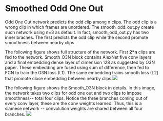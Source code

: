 # Smoothed Odd One Out

Odd One Out network predicts the odd clip among n clips. The odd clip is a wrong clip in which frames are unordered. The smooth\_odd\_out.py create such network using n=3 as default. In fact, smooth\_odd\_out.py has two inner braches. The first predicts the odd clip while the second promote smoothness between nearby clips.

The following figure shows full structure of the network. First **2*n** clips are fed to the network. Smooth_O3N block contains AlexNet five conv layers and a final embedding dense layer of dimension 128 as suggested by O3N paper. These embedding are fused using sum of difference, then fed to FCN to train the O3N loss (L1). The same embedding trains smooth loss (L2) that promote close embedding between nearby clips
![](https://github.com/ahmdtaha/828j/blob/master/docs/imgs/O3N/full\_structure.jpg)

The following figure shows the Smooth_O3N block in details. In this image, the network takes two clips for odd one out and two clips to impose smoothness-- total four clips. Notice the three branches coming out of every conv layer, these are the conv weights learned. Thus, this is a siamese network -- convolution weights are shared between all four branches.
![](https://github.com/ahmdtaha/828j/blob/master/docs/imgs/O3N/o3n_conv_layer.jpg)
 